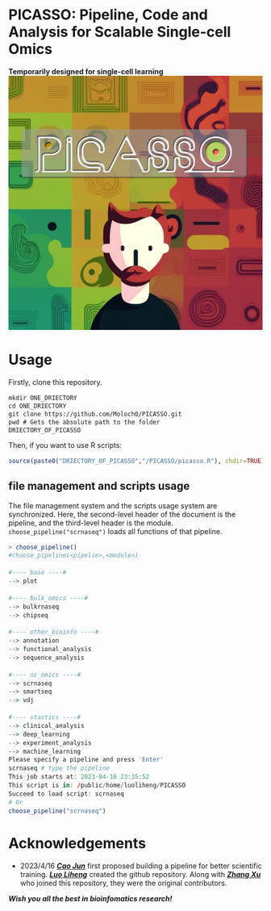 # PICASSO: Pipeline, Code and Analysis for Scalable Single-cell Omics

**Temporarily designed for single-cell learning**
![PICASSO.png](https://raw.githubusercontent.com/Moloch0/PICASSO/main/picture/PICASSO.png)

# Usage

Firstly, clone this repository.

```shell
mkdir ONE_DRIECTORY
cd ONE_DRIECTORY
git clone https://github.com/Moloch0/PICASSO.git
pwd # Gets the absolute path to the folder
DRIECTORY_OF_PICASSO
```

Then, if you want to use R scripts:

```r
source(paste0("DRIECTORY_OF_PICASSO","/PICASSO/picasso.R"), chdir=TRUE)
```

## file management and scripts usage

The file management system and the scripts usage system are synchronized. Here, the second-level header of the document is the pipeline, and the third-level header is the module. `choose_pipeline("scrnaseq")` loads all functions of that pipeline.

```r
> choose_pipeline()
#choose_pipeline(<pipelie>,<module>)

#---- base ----#
--> plot 

#---- bulk_omics ----#
--> bulkrnaseq 
--> chipseq 

#---- other_bioinfo ----#
--> annotation 
--> functional_analysis 
--> sequence_analysis 

#---- sc_omics ----#
--> scrnaseq 
--> smartseq 
--> vdj 

#---- stastics ----#
--> clinical_analysis 
--> deep_learning 
--> experiment_analysis 
--> machine_learning 
Please specify a pipeline and press 'Enter'
scrnaseq # type the pipeline
This job starts at: 2023-04-16 23:35:52 
This script is in: /public/home/luoliheng/PICASSO 
Succeed to load script: scrnaseq
# Or
choose_pipeline("scrnaseq")
```
 


# Acknowledgements

- 2023/4/16
  ***[Cao Jun](caojundudu@qq.com)*** first proposed building a pipeline for better scientific training. ***[Luo Liheng](1351570198@qq.com)*** created the github repository. Along with ***[Zhang Xu](1351570198@qq.com)*** who joined this repository, they were the original contributors.

***Wish you all the best in bioinfomatics research!***
